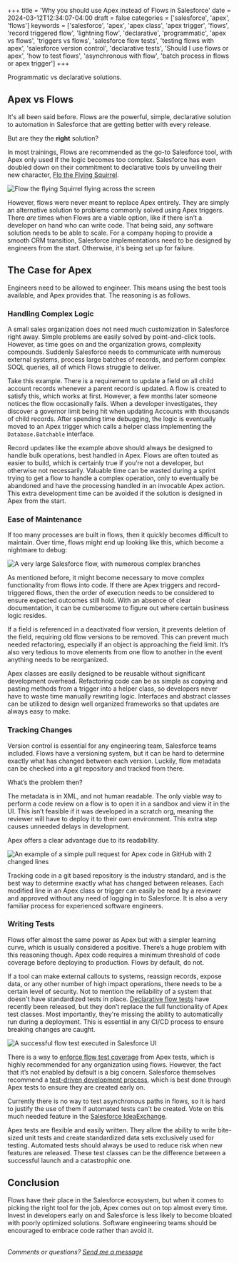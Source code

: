 +++
title = 'Why you should use Apex instead of Flows in Salesforce'
date = 2024-03-12T12:34:07-04:00
draft = false
categories = ['salesforce', 'apex', 'flows']
keywords = ['salesforce', 'apex', 'apex class', 'apex trigger', 'flows', 'record triggered flow', 'lightning flow', 'declarative', 'programmatic', 'apex vs flows', 'triggers vs flows', 'salesforce flow tests', 'testing flows with apex', 'salesforce version control', 'declarative tests', 'Should I use flows or apex', 'how to test flows', 'asynchronous with flow', 'batch process in flows or apex trigger']
+++

Programmatic vs declarative solutions.

## Apex vs Flows
It's all been said before. Flows are the powerful, simple, declarative solution to automation in Salesforce that are getting better with every release.

But are they the **right** solution?

In most trainings, Flows are recommended as the go-to Salesforce tool, with Apex only used if the logic becomes too complex. Salesforce has even doubled down on their commitment to declarative tools by unveiling their new character, [Flo the Flying Squirrel](https://www.salesforce.com/blog/meet-salesforce-workflow-character-flo/). 

![Flow the flying Squirrel flying across the screen](../../../assets/img/first_post/flo.png)

However, flows were never meant to replace Apex entirely. They are simply an alternative solution to problems commonly solved using Apex triggers. There *are* times when Flows are a viable option, like if there isn’t a developer on hand who can write code. That being said, any software solution needs to be able to scale. For a company hoping to provide a smooth CRM transition, Salesforce implementations need to be designed by engineers from the start. Otherwise, it's being set up for failure. 

## The Case for Apex
Engineers need to be allowed to engineer. This means using the best tools available, and Apex provides that. The reasoning is as follows.

### Handling Complex Logic
A small sales organization does not need much customization in Salesforce right away. Simple problems are easily solved by point-and-click tools. However, as time goes on and the organization grows, complexity compounds. Suddenly Salesforce needs to communicate with numerous external systems, process large batches of records, and perform complex SOQL queries, all of which Flows struggle to deliver.

Take this example. There is a requirement to update a field on all child account records whenever a parent record is updated. A flow is created to satisfy this, which works at first. However, a few months later someone notices the flow occasionally fails. When a developer investigates, they discover a governor limit being hit when updating Accounts with thousands of child records. After spending time debugging, the logic is eventually moved to an Apex trigger which calls a helper class implementing the `Database.Batchable` interface.

Record updates like the example above should always be designed to handle bulk operations, best handled in Apex. Flows are often touted as easier to build, which is certainly true if you’re not a developer, but otherwise not necessarily. Valuable time can be wasted during a sprint trying to get a flow to handle a complex operation, only to eventually be abandoned and have the processing handled in an invocable Apex action. This extra development time can be avoided if the solution is designed in Apex from the start.

### Ease of Maintenance
If too many processes are built in flows, then it quickly becomes difficult to maintain. Over time, flows might end up looking like this, which become a nightmare to debug:

![A very large Salesforce flow, with numerous complex branches](../../../assets/img/first_post/large_flow.png)

As mentioned before, it might become necessary to move complex functionality from flows into code. If there are Apex triggers and record-triggered flows, then the order of execution needs to be considered to ensure expected outcomes still hold. With an absence of clear documentation, it can be cumbersome to figure out where certain business logic resides.

If a field is referenced in a deactivated flow version, it prevents deletion of the field, requiring old flow versions to be removed. This can prevent much needed refactoring, especially if an object is approaching the field limit. It’s also very tedious to move elements from one flow to another in the event anything needs to be reorganized.

Apex classes are easily designed to be reusable without significant development overhead. Refactoring code can be as simple as copying and pasting methods from a trigger into a helper class, so developers never have to waste time manually rewriting logic. Interfaces and abstract classes can be utilized to design well organized frameworks so that updates are always easy to make.

### Tracking Changes
Version control is essential for any engineering team, Salesforce teams included. Flows have a versioning system, but it can be hard to determine exactly what has changed between each version. Luckily, flow metadata can be checked into a git repository and tracked from there.

What’s the problem then?

The metadata is in XML, and not human readable. The only viable way to perform a code review on a flow is to open it in a sandbox and view it in the UI. This isn’t feasible if it was developed in a scratch org, meaning the reviewer will have to deploy it to their own environment. This extra step causes unneeded delays in development.

Apex offers a clear advantage due to its readability.

![An example of a simple pull request for Apex code in GitHub with 2 changed lines](../../../assets/img/first_post/gh_code_review.png)

Tracking code in a git based repository is the industry standard, and is the best way to determine exactly what has changed between releases. Each modified line in an Apex class or trigger can easily be read by a reviewer and approved without any need of logging in to Salesforce. It is also a very familiar process for experienced software engineers.

### Writing Tests
Flows offer almost the same power as Apex but with a simpler learning curve, which is usually considered a positive. There’s a huge problem with this reasoning though. Apex code requires a minimum threshold of code coverage before deploying to production. Flows by default, do not.

If a tool can make external callouts to systems, reassign records, expose data, or any other number of high impact operations, there needs to be a certain level of security. Not to mention the reliability of a system that doesn't have standardized tests in place. [Declarative flow tests](https://help.salesforce.com/s/articleView?id=sf.flow_concepts_testing.htm&type=5) have recently been released, but they don’t replace the full functionality of Apex test classes. Most importantly, they're missing the ability to automatically run during a deployment. This is essential in any CI/CD process to ensure breaking changes are caught.

![A successful flow test executed in Salesforce UI](../../../assets/img/first_post/flow_test.png)

There is a way to [enforce flow test coverage](https://help.salesforce.com/s/articleView?id=release-notes.rn_forcecom_flow_mgmnt_coverage.htm&release=222&type=5) from Apex tests, which is highly recommended for any organization using flows. However, the fact that it’s not enabled by default is a big concern. Salesforce themselves recommend a [test-driven development process](https://developer.salesforce.com/docs/atlas.en-us.apexcode.meta/apexcode/apex_testing_intro.htm), which is best done through Apex tests to ensure they are created early on.

Currently there is no way to test asynchronous paths in flows, so it is hard to justify the use of them if automated tests can't be created. Vote on this much needed feature in the [Salesforce IdeaExchange](https://ideas.salesforce.com/s/idea/a0B8W00000QO3yoUAD/allow-testing-of-asynchronous-path-in-flow-via-apex).

Apex tests are flexible and easily written. They allow the ability to write bite-sized unit tests and create standardized data sets exclusively used for testing. Automated tests should always be used to reduce risk when new features are released. These test classes can be the difference between a successful launch and a catastrophic one.

## Conclusion
Flows have their place in the Salesforce ecosystem, but when it comes to picking the right tool for the job, Apex comes out on top almost every time. Invest in developers early on and Salesforce is less likely to become bloated with poorly optimized solutions. Software engineering teams should be encouraged to embrace code rather than avoid it.


<br>*Comments or questions? <a href="mailto: kyleacapehart@gmail.com">Send me a message</a>*
